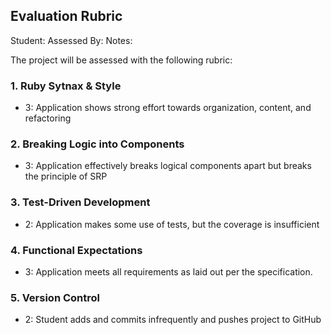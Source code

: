 ## Evaluation Rubric

Student:
Assessed By:
Notes:

The project will be assessed with the following rubric:

### 1. Ruby Sytnax & Style

* 3:  Application shows strong effort towards organization, content, and refactoring

### 2. Breaking Logic into Components

* 3: Application effectively breaks logical components apart but breaks the principle of SRP

### 3. Test-Driven Development

* 2: Application makes some use of tests, but the coverage is insufficient

### 4. Functional Expectations

* 3: Application meets all requirements as laid out per the specification.

### 5. Version Control

* 2: Student adds and commits infrequently and pushes project to GitHub
